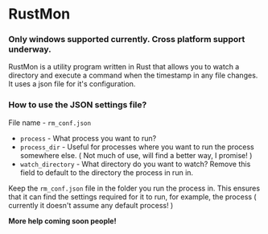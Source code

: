 # RustMon

### Only windows supported currently. Cross platform support underway.

RustMon is a utility program written in Rust that allows you to watch a directory and execute a command when the timestamp in any file changes. It uses a json file for it's configuration.
### How to use the JSON settings file?
File name - `rm_conf.json`
 - `process` - What process you want to run?
 - `process_dir` - Useful for processes where you want to run the process somewhere else. ( Not much of use, will find a better way, I promise! )
 - `watch_directory` - What directory do you want to watch? Remove this field to default to the directory the process in run in.
 
 Keep the `rm_conf.json` file in the folder you run the process in. This ensures that it can find the settings required for it to run, for example, the process ( currently it doesn't assume any default process! )

**More help coming soon people!**
